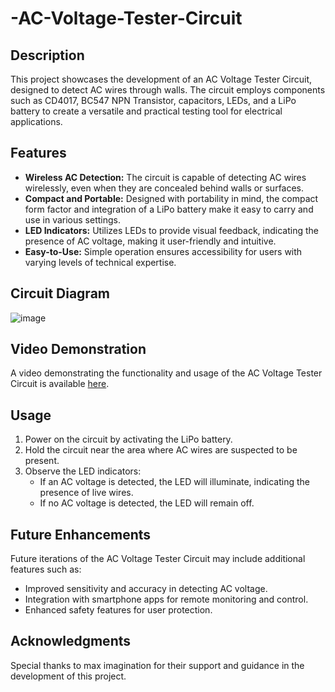 # -AC-Voltage-Tester-Circuit

## Description
This project showcases the development of an AC Voltage Tester Circuit, designed to detect AC wires through walls. The circuit employs components such as CD4017, BC547 NPN Transistor, capacitors, LEDs, and a LiPo battery to create a versatile and practical testing tool for electrical applications.

## Features
- **Wireless AC Detection:** The circuit is capable of detecting AC wires wirelessly, even when they are concealed behind walls or surfaces.
- **Compact and Portable:** Designed with portability in mind, the compact form factor and integration of a LiPo battery make it easy to carry and use in various settings.
- **LED Indicators:** Utilizes LEDs to provide visual feedback, indicating the presence of AC voltage, making it user-friendly and intuitive.
- **Easy-to-Use:** Simple operation ensures accessibility for users with varying levels of technical expertise.

## Circuit Diagram
![image](https://github.com/santron1/-AC-Voltage-Tester-Circuit/assets/167627757/47f7e777-e764-43b5-b916-3ed06e6cd886)


## Video Demonstration
A video demonstrating the functionality and usage of the AC Voltage Tester Circuit is available [here](https://github.com/santron1/-AC-Voltage-Tester-Circuit/assets/167627757/1c5359b7-97b6-4b1a-b110-cdbead492f5a).

## Usage
1. Power on the circuit by activating the LiPo battery.
2. Hold the circuit near the area where AC wires are suspected to be present.
3. Observe the LED indicators:
   - If an AC voltage is detected, the LED will illuminate, indicating the presence of live wires.
   - If no AC voltage is detected, the LED will remain off.

## Future Enhancements
Future iterations of the AC Voltage Tester Circuit may include additional features such as:
- Improved sensitivity and accuracy in detecting AC voltage.
- Integration with smartphone apps for remote monitoring and control.
- Enhanced safety features for user protection.

## Acknowledgments
Special thanks to max imagination for their support and guidance in the development of this project.

